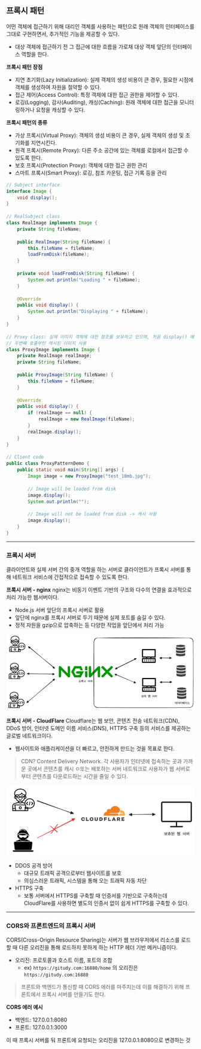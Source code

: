 ## 프록시 패턴

어떤 객체에 접근하기 위해 대리인 객체를 사용하는 패턴으로 원래 객체의 인터페이스를 그대로 구현하면서, 추가적인 기능을 제공할 수 있다. 
- 대상 객체에 접근하기 전 그 접근에 대한 흐름을 가로채 대상 객체 앞단의 인터페이스 역할을 한다.

**프록시 패턴 장점**
- 지연 초기화(Lazy Initialization): 실제 객체의 생성 비용이 큰 경우, 필요한 시점에 객체를 생성하여 자원을 절약할 수 있다. 
- 접근 제어(Access Control): 특정 객체에 대한 접근 권한을 제어할 수 있다. 
- 로깅(Logging), 감사(Auditing), 캐싱(Caching): 원래 객체에 대한 접근을 모니터링하거나 요청을 캐싱할 수 있다.

**프록시 패턴의 종류**
- 가상 프록시(Virtual Proxy): 객체의 생성 비용이 큰 경우, 실제 객체의 생성 및 초기화를 지연시킨다. 
- 원격 프록시(Remote Proxy): 다른 주소 공간에 있는 객체를 로컬에서 접근할 수 있도록 한다. 
- 보호 프록시(Protection Proxy): 객체에 대한 접근 권한 관리 
- 스마트 프록시(Smart Proxy): 로깅, 참조 카운팅, 접근 기록 등을 관리

```java
// Subject interface
interface Image {
    void display();
}

// RealSubject class
class RealImage implements Image {
    private String fileName;

    public RealImage(String fileName) {
        this.fileName = fileName;
        loadFromDisk(fileName);
    }

    private void loadFromDisk(String fileName) {
        System.out.println("Loading " + fileName);
    }

    @Override
    public void display() {
        System.out.println("Displaying " + fileName);
    }
}

// Proxy class: 실제 이미지 객체에 대한 참조를 보유하고 있으며, 처음 display() 메소드가 호출될 때 실제 이미지를 로드
// 두번째 호출부턴 캐시된 이미지 사용
class ProxyImage implements Image {
    private RealImage realImage;
    private String fileName;

    public ProxyImage(String fileName) {
        this.fileName = fileName;
    }

    @Override
    public void display() {
        if (realImage == null) {
            realImage = new RealImage(fileName);
        }
        realImage.display();
    }
}

// Client code
public class ProxyPatternDemo {
    public static void main(String[] args) {
        Image image = new ProxyImage("test_10mb.jpg");

        // Image will be loaded from disk
        image.display();
        System.out.println("");

        // Image will not be loaded from disk -> 캐시 사용
        image.display();
    }
}
```

---

### 프록시 서버
클라이언트와 실제 서버 간의 중개 역할을 하는 서버로 클라이언트가 프록시 서버를 통해 네트워크 서비스에 간접적으로 접속할 수 있도록 한다. 

**프록시 서버 - nginx**
nginx는 비동기 이벤트 기반의 구조와 다수의 연결을 효과적으로 처리 가능한 웹서버이다.
- Node.js 서버 앞단의 프록시 서버로 활용
- 앞단에 nginx를 프록시 서버로 두기 때문에 실제 포트를 숨길 수 있다.
- 정적 자원을 gzip으로 압축하는 등 다양한 작업을 앞단에서 처리 가능

![img_2.png](img_2.png)


**프록시 서버 - CloudFlare**
Cloudflare는 웹 보안, 콘텐츠 전송 네트워크(CDN), DDoS 방어, 인터넷 도메인 이름 서비스(DNS), HTTPS 구축 등의 서비스를 제공하는 글로벌 네트워크이다.
- 웹사이트와 애플리케이션을 더 빠르고, 안전하게 만드는 것을 목표로 한다.

> CDN? Content Delivery Network. 각 사용자가 인터넷에 접속하는 곳과 가까운 곳에서 콘텐츠를 캐시 ㅇ또는 배포하는 서버 네트워크로 사용자가 웹 서버로부터 콘텐츠를 다운로드하는 시간을 줄일 수 있다. 

![img_3.png](img_3.png)

- DDOS 공격 방어
  - 대규모 트래픽 공격으로부터 웹사이트를 보호
  - 의심스러운 트래픽, 시스템을 통해 오는 트래픽 자동 차단 
- HTTPS 구축
  - 보통 서버에서 HTTPS를 구축할 때 인증서를 기반으로 구축하는데 CloudFlare를 사용하면 별도의 인증서 없이 쉽게 HTTPS를 구축할 수 있다. 

---

### CORS와 프론트엔드의 프록시 서버

CORS(Cross-Origin Resource Sharing)는 서버가 웹 브라우저에서 리소스를 로드할 때 다른 오리진을 통해 로드하지 못하게 하는 HTTP 헤더 기반 메커니즘이다.
- 오리진: 프로토콜과 호스트 이름, 포트의 조합
  - ex) `https://gitudy.com:16880/home` 의 오리진은 `https://gitudy.com:16880`

> 프론트와 백엔드가 통신할 때 CORS 에러를 마주치는데 이를 해결하기 위해 프론트에서 프록시 서버를 만들기도 한다.

**CORS 에러 예시**
- 백엔드: 127.0.0.1:8080
- 프론트: 127.0.0.1:3000

이 때 프록시 서버를 둬 프론트에 요청되는 오리진을 127.0.0.1:8080으로 변경하는 것
